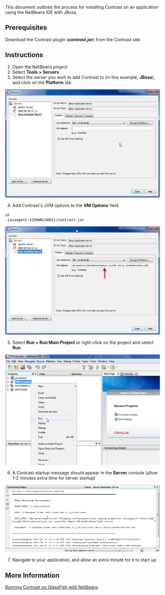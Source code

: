 <!--
title: "Running Contrast on a NetBeans Application"
description: "Overview of the process for installation of Contrast on an application using the NetBeans IDE with JBoss"
tags: "java agent installation NetBeans IDE JBose"
-->


This document outlines the process for installing Contrast on an application using the NetBeans IDE with JBoss.

## Prerequisites

Download the Contrast plugin (***contrast.jar***) from the Contrast site.

## Instructions

1. Open the NetBeans project
2. Select **Tools > Servers**
3. Select the server you wish to add Contrast to (in this example, **JBoss**), and click on the **Platform** tab

<a href="assets/images/KB2-f03_1.png" rel="lightbox" title="Platform Tab"><img class="thumbnail" src="assets/images/KB2-f03_1.png"/></a>

4. Add Contrast's JVM options to the **VM Options** field

```
sh
-javaagent:${DOWNLOADS}/contrast.jar
```

<a href="assets/images/KB2-f03_2.png" rel="lightbox" title="VM Options"><img class="thumbnail" src="assets/images/KB2-f03_2.png"/></a>

5. Select **Run > Run Main Project** or right-click on the project and select **Run**

<a href="assets/images/KB2-f03_3.png" rel="lightbox" title="Run Project"><img class="thumbnail" src="assets/images/KB2-f03_3.png"/></a>

6. A Contrast startup message should appear in the **Server** console (allow 1-2 minutes extra time for server startup)

<a href="assets/images/KB2-f03_4.png" rel="lightbox" title="Startup Message"><img class="thumbnail" src="assets/images/KB2-f03_4.png"/></a>

7. Navigate to your application, and allow an extra minute for it to start up

## More Information

[Running Contrast on GlassFish with NetBeans](installation_javainstall.html#glass)
